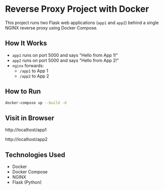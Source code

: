 # Reverse Proxy Project with Docker

This project runs two Flask web applications (`app1` and `app2`) behind a single NGINX reverse proxy using Docker Compose.

## How It Works

- `app1` runs on port 5000 and says "Hello from App 1!"
- `app2` runs on port 5000 and says "Hello from App 2!"
- `nginx` forwards:
  - `/app1` to App 1
  - `/app2` to App 2

## How to Run

```bash
docker-compose up --build -d
```
## Visit in Browser

http://localhost/app1

http://localhost/app2

## Technologies Used

- Docker
- Docker Compose
- NGINX
- Flask (Python)
